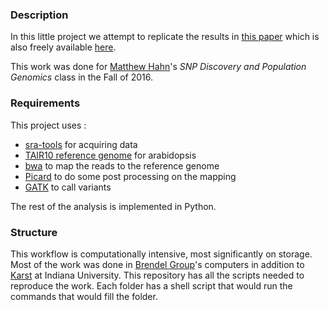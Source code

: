 ### Description

In this little project we attempt to replicate the results in [this paper](http://www.nature.com/nature/journal/v523/n7561/full/nature14649.html) which is also freely available [here](http://opus.bath.ac.uk/46581/1/Parent_progeny_sequencing_indicates_higher_mutation_rates_in_heterozygotes._.pdf).

This work was done for [Matthew Hahn](http://www.bio.indiana.edu/faculty/directory/profile.php?person=mwh)'s *SNP Discovery and Population Genomics* class in the Fall of 2016.

### Requirements

This project uses :

  * [sra-tools](https://github.com/ncbi/sra-tools) for acquiring data
  * [TAIR10 reference genome](ftp://ftp.arabidopsis.org/home/tair/Sequences/whole_chromosomes/) for arabidopsis
  * [bwa](http://bio-bwa.sourceforge.net/) to map the reads to the reference genome
  * [Picard](https://broadinstitute.github.io/picard/) to do some post processing on the mapping
  * [GATK](https://software.broadinstitute.org/gatk/) to call variants

The rest of the analysis is implemented in Python.

### Structure

This workflow is computationally intensive, most significantly on storage. 
Most of the work was done in [Brendel Group](http://www.brendelgroup.org/)'s computers in addition to [Karst](https://kb.iu.edu/d/bezu) at Indiana University.
This repository has all the scripts needed to reproduce the work.
Each folder has a shell script that would run the commands that would fill the folder.
